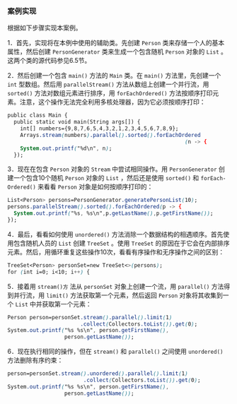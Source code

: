 ### 案例实现

根据如下步骤实现本案例。

1．首先，实现将在本例中使用的辅助类。先创建 `Person` 类来存储一个人的基本属性，然后创建 `PersonGenerator` 类来生成一个包含随机 `Person` 对象的 `List` 。这两个类的源代码参见6.5节。

2．然后创建一个包含 `main()` 方法的 `Main` 类。在 `main()` 方法里，先创建一个 `int` 型数组。然后用 `parallelStream()` 方法从数组上创建一个并行流，用 `sorted()` 方法对数组元素进行排序，用 `forEachOrdered()` 方法按顺序打印元素。注意，这个操作无法完全利用多核处理器，因为它必须按顺序打印：

```css
public class Main {
  public static void main(String args[]) {
    int[] numbers={9,8,7,6,5,4,3,2,1,2,3,4,5,6,7,8,9};
    Arrays.stream(numbers).parallel().sorted().forEachOrdered
                                                        (n -> {
    System.out.printf("%d\n", n);
  });
```

3．现在在包含 `Person` 对象的 `Stream` 中尝试相同操作。用 `PersonGenerator` 创建一个包含10个随机 `Person` 对象的 `List` ，然后还是使用 `sorted()` 和 `forEach-Ordered()` 来看看 `Person` 对象是如何按顺序打印的：

```css
List<Person> persons=PersonGenerator.generatePersonList(10);
persons.parallelStream().sorted().forEachOrdered(p -> {
  System.out.printf("%s, %s\n",p.getLastName(),p.getFirstName());
});
```

4．最后，看看如何使用 `unordered()` 方法消除一个数据结构的相遇顺序。首先使用包含随机人员的 `List` 创建 `TreeSet` 。使用 `TreeSet` 的原因在于它会在内部排序元素。然后，用循环重复这些操作10次，看看有序操作和无序操作之间的区别：

```css
TreeSet<Person> personSet=new TreeSet<>(persons);
for (int i=0; i<10; i++) {
```

5．接着用 `stream()方` 法从 `personSet` 对象上创建一个流，用 `parallel()` 方法得到并行流，用 `limit()` 方法获取第一个元素，然后返回 `Person` 对象将其收集到一个 `List` 中并获取第一个元素：

```css
Person person=personSet.stream().parallel().limit(1)
                       .collect(Collectors.toList()).get(0);
System.out.printf("%s %s\n", person.getFirstName(),
                  person.getLastName());
```

6．现在执行相同的操作，但在 `stream()` 和 `parallel()` 之间使用 `unordered()` 方法删除有序约束：

```css
person=personSet.stream().unordered().parallel().limit(1)
                        .collect(Collectors.toList()).get(0);
System.out.printf("%s %s\n", person.getFirstName(),
                  person.getLastName());
```

